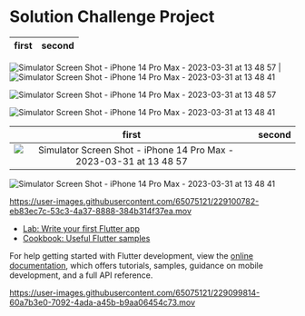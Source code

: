 # Solution Challenge Project

first                      |second
:-------------------------:|:-------------------------:
![Simulator Screen Shot - iPhone 14 Pro Max - 2023-03-31 at 13 48 57](https://user-images.githubusercontent.com/65075121/229101542-f29e4003-a29b-430b-b624-e0a185efc901.png)
|![Simulator Screen Shot - iPhone 14 Pro Max - 2023-03-31 at 13 48 41](https://user-images.githubusercontent.com/65075121/229101561-27a90af7-54cd-46fe-87cd-4669ebbd8431.png)



![Simulator Screen Shot - iPhone 14 Pro Max - 2023-03-31 at 13 48 57](https://user-images.githubusercontent.com/65075121/229101542-f29e4003-a29b-430b-b624-e0a185efc901.png)


![Simulator Screen Shot - iPhone 14 Pro Max - 2023-03-31 at 13 48 41](https://user-images.githubusercontent.com/65075121/229101561-27a90af7-54cd-46fe-87cd-4669ebbd8431.png)


first                      |second
:-------------------------:|:-------------------------:
![Simulator Screen Shot - iPhone 14 Pro Max - 2023-03-31 at 13 48 57](https://user-images.githubusercontent.com/65075121/229101542-f29e4003-a29b-430b-b624-e0a185efc901.png)|
![Simulator Screen Shot - iPhone 14 Pro Max - 2023-03-31 at 13 48 41](https://user-images.githubusercontent.com/65075121/229101561-27a90af7-54cd-46fe-87cd-4669ebbd8431.png)

https://user-images.githubusercontent.com/65075121/229100782-eb83ec7c-53c3-4a37-8888-384b314f37ea.mov


- [Lab: Write your first Flutter app](https://docs.flutter.dev/get-started/codelab)
- [Cookbook: Useful Flutter samples](https://docs.flutter.dev/cookbook)

For help getting started with Flutter development, view the
[online documentation](https://docs.flutter.dev/), which offers tutorials,
samples, guidance on mobile development, and a full API reference.


https://user-images.githubusercontent.com/65075121/229099814-60a7b3e0-7092-4ada-a45b-b9aa06454c73.mov

